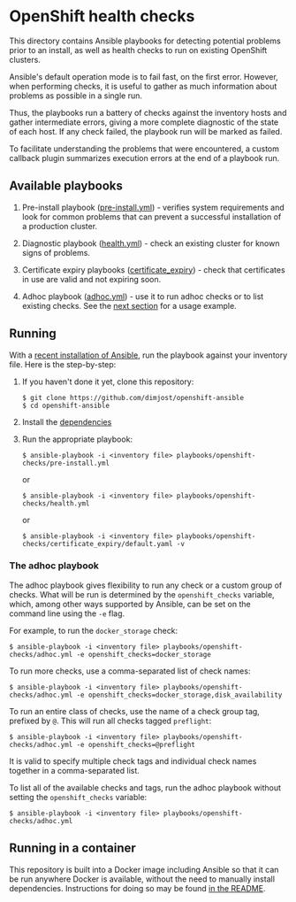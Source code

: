 # OpenShift health checks

This directory contains Ansible playbooks for detecting potential problems prior
to an install, as well as health checks to run on existing OpenShift clusters.

Ansible's default operation mode is to fail fast, on the first error. However,
when performing checks, it is useful to gather as much information about
problems as possible in a single run.

Thus, the playbooks run a battery of checks against the inventory hosts and
gather intermediate errors, giving a more complete diagnostic of the state of
each host. If any check failed, the playbook run will be marked as failed.

To facilitate understanding the problems that were encountered, a custom
callback plugin summarizes execution errors at the end of a playbook run.

## Available playbooks

1. Pre-install playbook ([pre-install.yml](pre-install.yml)) - verifies system
   requirements and look for common problems that can prevent a successful
   installation of a production cluster.

2. Diagnostic playbook ([health.yml](health.yml)) - check an existing cluster
   for known signs of problems.

3. Certificate expiry playbooks ([certificate_expiry](certificate_expiry)) -
   check that certificates in use are valid and not expiring soon.

4. Adhoc playbook ([adhoc.yml](adhoc.yml)) - use it to run adhoc checks or to
   list existing checks.
   See the [next section](#the-adhoc-playbook) for a usage example.

## Running

With a [recent installation of Ansible](../../../README.md#setup), run the playbook
against your inventory file. Here is the step-by-step:

1. If you haven't done it yet, clone this repository:

    ```console
    $ git clone https://github.com/dimjost/openshift-ansible
    $ cd openshift-ansible
    ```

2. Install the [dependencies](../../../README.md#setup)

3. Run the appropriate playbook:

    ```console
    $ ansible-playbook -i <inventory file> playbooks/openshift-checks/pre-install.yml
    ```

    or

    ```console
    $ ansible-playbook -i <inventory file> playbooks/openshift-checks/health.yml
    ```

    or

    ```console
    $ ansible-playbook -i <inventory file> playbooks/openshift-checks/certificate_expiry/default.yaml -v
    ```

### The adhoc playbook

The adhoc playbook gives flexibility to run any check or a custom group of
checks. What will be run is determined by the `openshift_checks` variable,
which, among other ways supported by Ansible, can be set on the command line
using the `-e` flag.

For example, to run the `docker_storage` check:

```console
$ ansible-playbook -i <inventory file> playbooks/openshift-checks/adhoc.yml -e openshift_checks=docker_storage
```

To run more checks, use a comma-separated list of check names:

```console
$ ansible-playbook -i <inventory file> playbooks/openshift-checks/adhoc.yml -e openshift_checks=docker_storage,disk_availability
```

To run an entire class of checks, use the name of a check group tag, prefixed by `@`. This will run all checks tagged `preflight`:

```console
$ ansible-playbook -i <inventory file> playbooks/openshift-checks/adhoc.yml -e openshift_checks=@preflight
```

It is valid to specify multiple check tags and individual check names together
in a comma-separated list.

To list all of the available checks and tags, run the adhoc playbook without
setting the `openshift_checks` variable:

```console
$ ansible-playbook -i <inventory file> playbooks/openshift-checks/adhoc.yml
```

## Running in a container

This repository is built into a Docker image including Ansible so that it can
be run anywhere Docker is available, without the need to manually install dependencies.
Instructions for doing so may be found [in the README](../../../README_CONTAINER_IMAGE.md).
